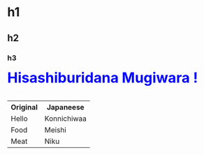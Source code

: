 # h1
## h2 
### h3

<div style="color: blue; font-size: xx-large; font-weight: bold;"> Hisashiburidana Mugiwara ! </div>
<br>
<table>
    <tr>
        <th> Original </th>
        <th> Japaneese </th>
    </tr>
    <tr>
        <td> Hello </td>
        <td> Konnichiwaa </td>
    </tr>
    <tr>
        <td> Food </td>
        <td> Meishi </td>
    </tr>
    <tr>
        <td> Meat </td>
        <td> Niku </td>
    </tr>
</table>